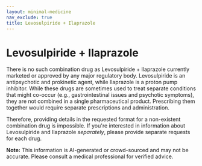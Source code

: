 ```yaml
---
layout: minimal-medicine
nav_exclude: true
title: Levosulpiride + Ilaprazole
---
```


# Levosulpiride + Ilaprazole

There is no such combination drug as Levosulpiride + Ilaprazole currently marketed or approved by any major regulatory body.  Levosulpiride is an antipsychotic and prokinetic agent, while Ilaprazole is a proton pump inhibitor.  While these drugs are sometimes used to treat separate conditions that might co-occur (e.g., gastrointestinal issues and psychotic symptoms), they are not combined in a single pharmaceutical product. Prescribing them together would require separate prescriptions and administration.


Therefore, providing details in the requested format for a non-existent combination drug is impossible.  If you're interested in information about Levosulpiride and Ilaprazole *separately*, please provide separate requests for each drug.


**Note:** This information is AI-generated or crowd-sourced and may not be accurate. Please consult a medical professional for verified advice.